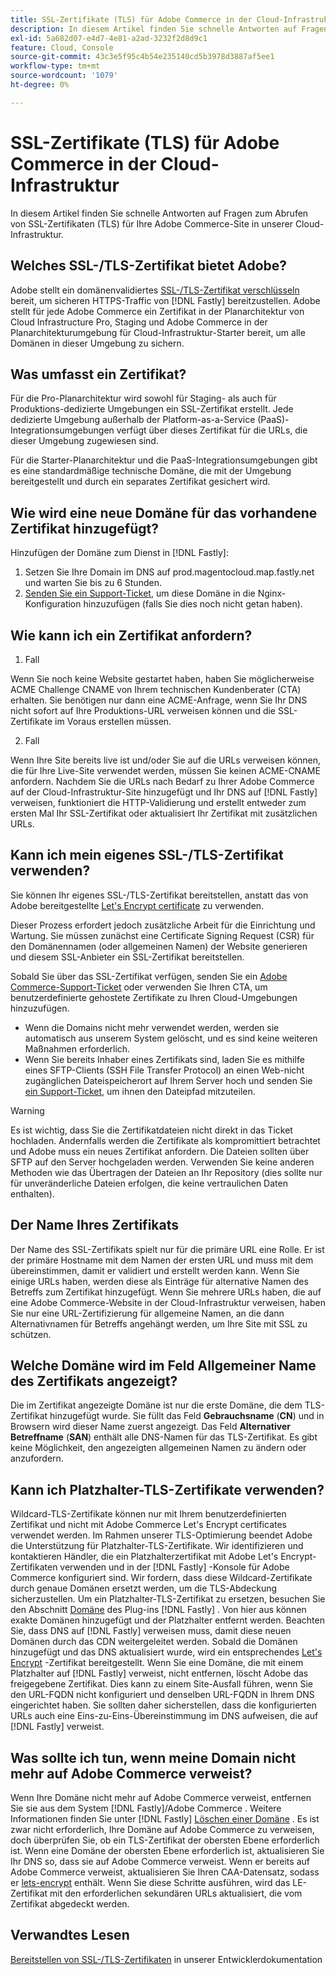 ```yaml
---
title: SSL-Zertifikate (TLS) für Adobe Commerce in der Cloud-Infrastruktur
description: In diesem Artikel finden Sie schnelle Antworten auf Fragen zum Abrufen von SSL-Zertifikaten (TLS) für Ihre Adobe Commerce-Site in unserer Cloud-Infrastruktur.
exl-id: 5a682d07-e4d7-4e81-a2ad-3232f2d8d9c1
feature: Cloud, Console
source-git-commit: 43c3e5f95c4b54e235140cd5b3978d3887af5ee1
workflow-type: tm+mt
source-wordcount: '1079'
ht-degree: 0%

---
```


# SSL-Zertifikate (TLS) für Adobe Commerce in der Cloud-Infrastruktur

In diesem Artikel finden Sie schnelle Antworten auf Fragen zum Abrufen von SSL-Zertifikaten (TLS) für Ihre Adobe Commerce-Site in unserer Cloud-Infrastruktur.

## Welches SSL-/TLS-Zertifikat bietet Adobe?

Adobe stellt ein domänenvalidiertes [SSL-/TLS-Zertifikat verschlüsseln](https://letsencrypt.org/) bereit, um sicheren HTTPS-Traffic von [!DNL Fastly] bereitzustellen. Adobe stellt für jede Adobe Commerce ein Zertifikat in der Planarchitektur von Cloud Infrastructure Pro, Staging und Adobe Commerce in der Planarchitekturumgebung für Cloud-Infrastruktur-Starter bereit, um alle Domänen in dieser Umgebung zu sichern.

## Was umfasst ein Zertifikat?

Für die Pro-Planarchitektur wird sowohl für Staging- als auch für Produktions-dedizierte Umgebungen ein SSL-Zertifikat erstellt. Jede dedizierte Umgebung außerhalb der Platform-as-a-Service (PaaS)-Integrationsumgebungen verfügt über dieses Zertifikat für die URLs, die dieser Umgebung zugewiesen sind.

Für die Starter-Planarchitektur und die PaaS-Integrationsumgebungen gibt es eine standardmäßige technische Domäne, die mit der Umgebung bereitgestellt und durch ein separates Zertifikat gesichert wird.

## Wie wird eine neue Domäne für das vorhandene Zertifikat hinzugefügt?

Hinzufügen der Domäne zum Dienst in [!DNL Fastly]:

1. Setzen Sie Ihre Domain im DNS auf prod.magentocloud.map.fastly.net und warten Sie bis zu 6 Stunden.
1. [Senden Sie ein Support-Ticket](/help/help-center-guide/help-center/magento-help-center-user-guide.md#submit-ticket), um diese Domäne in die Nginx-Konfiguration hinzuzufügen (falls Sie dies noch nicht getan haben).

## Wie kann ich ein Zertifikat anfordern?

1. Fall

Wenn Sie noch keine Website gestartet haben, haben Sie möglicherweise ACME Challenge CNAME von Ihrem technischen Kundenberater (CTA) erhalten. Sie benötigen nur dann eine ACME-Anfrage, wenn Sie Ihr DNS nicht sofort auf Ihre Produktions-URL verweisen können und die SSL-Zertifikate im Voraus erstellen müssen.

2. Fall

Wenn Ihre Site bereits live ist und/oder Sie auf die URLs verweisen können, die für Ihre Live-Site verwendet werden, müssen Sie keinen ACME-CNAME anfordern. Nachdem Sie die URLs nach Bedarf zu Ihrer Adobe Commerce auf der Cloud-Infrastruktur-Site hinzugefügt und Ihr DNS auf [!DNL Fastly] verweisen, funktioniert die HTTP-Validierung und erstellt entweder zum ersten Mal Ihr SSL-Zertifikat oder aktualisiert Ihr Zertifikat mit zusätzlichen URLs.

## Kann ich mein eigenes SSL-/TLS-Zertifikat verwenden?

Sie können Ihr eigenes SSL-/TLS-Zertifikat bereitstellen, anstatt das von Adobe bereitgestellte [Let&#39;s Encrypt certificate](https://letsencrypt.org/) zu verwenden.

Dieser Prozess erfordert jedoch zusätzliche Arbeit für die Einrichtung und Wartung. Sie müssen zunächst eine Certificate Signing Request (CSR) für den Domänennamen (oder allgemeinen Namen) der Website generieren und diesem SSL-Anbieter ein SSL-Zertifikat bereitstellen.

Sobald Sie über das SSL-Zertifikat verfügen, senden Sie ein [Adobe Commerce-Support-Ticket](/help/help-center-guide/help-center/magento-help-center-user-guide.md#submit-ticket) oder verwenden Sie Ihren CTA, um benutzerdefinierte gehostete Zertifikate zu Ihren Cloud-Umgebungen hinzuzufügen.

* Wenn die Domains nicht mehr verwendet werden, werden sie automatisch aus unserem System gelöscht, und es sind keine weiteren Maßnahmen erforderlich.
* Wenn Sie bereits Inhaber eines Zertifikats sind, laden Sie es mithilfe eines SFTP-Clients (SSH File Transfer Protocol) an einen Web-nicht zugänglichen Dateispeicherort auf Ihrem Server hoch und senden Sie [ein Support-Ticket](/help/help-center-guide/help-center/magento-help-center-user-guide.md#submit-ticket), um ihnen den Dateipfad mitzuteilen.

>[!WARNING]
>
>Es ist wichtig, dass Sie die Zertifikatdateien nicht direkt in das Ticket hochladen. Andernfalls werden die Zertifikate als kompromittiert betrachtet und Adobe muss ein neues Zertifikat anfordern.
>Die Dateien sollten über SFTP auf den Server hochgeladen werden. Verwenden Sie keine anderen Methoden wie das Übertragen der Dateien an Ihr Repository (dies sollte nur für unveränderliche Dateien erfolgen, die keine vertraulichen Daten enthalten).

## Der Name Ihres Zertifikats

Der Name des SSL-Zertifikats spielt nur für die primäre URL eine Rolle. Er ist der primäre Hostname mit dem Namen der ersten URL und muss mit dem übereinstimmen, damit er validiert und erstellt werden kann. Wenn Sie einige URLs haben, werden diese als Einträge für alternative Namen des Betreffs zum Zertifikat hinzugefügt. Wenn Sie mehrere URLs haben, die auf eine Adobe Commerce-Website in der Cloud-Infrastruktur verweisen, haben Sie nur eine URL-Zertifizierung für allgemeine Namen, an die dann Alternativnamen für Betreffs angehängt werden, um Ihre Site mit SSL zu schützen.

## Welche Domäne wird im Feld Allgemeiner Name des Zertifikats angezeigt?

Die im Zertifikat angezeigte Domäne ist nur die erste Domäne, die dem TLS-Zertifikat hinzugefügt wurde. Sie füllt das Feld **Gebrauchsname** (**CN**) und in Browsern wird dieser Name zuerst angezeigt. Das Feld **Alternativer Betreffname** (**SAN**) enthält alle DNS-Namen für das TLS-Zertifikat. Es gibt keine Möglichkeit, den angezeigten allgemeinen Namen zu ändern oder anzufordern.

## Kann ich Platzhalter-TLS-Zertifikate verwenden?

Wildcard-TLS-Zertifikate können nur mit Ihrem benutzerdefinierten Zertifikat und nicht mit Adobe Commerce Let&#39;s Encrypt certificates verwendet werden. Im Rahmen unserer TLS-Optimierung beendet Adobe die Unterstützung für Platzhalter-TLS-Zertifikate. Wir identifizieren und kontaktieren Händler, die ein Platzhalterzertifikat mit Adobe Let&#39;s Encrypt-Zertifikaten verwenden und in der [!DNL Fastly] -Konsole für Adobe Commerce konfiguriert sind. Wir fordern, dass diese Wildcard-Zertifikate durch genaue Domänen ersetzt werden, um die TLS-Abdeckung sicherzustellen. Um ein Platzhalter-TLS-Zertifikat zu ersetzen, besuchen Sie den Abschnitt [Domäne](https://devdocs.magento.com/cloud/cdn/configure-fastly-customize-cache.html#manage-domains) des Plug-ins [!DNL Fastly] . Von hier aus können exakte Domänen hinzugefügt und der Platzhalter entfernt werden. Beachten Sie, dass DNS auf [!DNL Fastly] verweisen muss, damit diese neuen Domänen durch das CDN weitergeleitet werden. Sobald die Domänen hinzugefügt und das DNS aktualisiert wurde, wird ein entsprechendes [Let&#39;s Encrypt](https://letsencrypt.org/) -Zertifikat bereitgestellt. Wenn Sie eine Domäne, die mit einem Platzhalter auf [!DNL Fastly] verweist, nicht entfernen, löscht Adobe das freigegebene Zertifikat. Dies kann zu einem Site-Ausfall führen, wenn Sie den URL-FQDN nicht konfiguriert und denselben URL-FQDN in Ihrem DNS eingerichtet haben. Sie sollten daher sicherstellen, dass die konfigurierten URLs auch eine Eins-zu-Eins-Übereinstimmung im DNS aufweisen, die auf [!DNL Fastly] verweist.

## Was sollte ich tun, wenn meine Domain nicht mehr auf Adobe Commerce verweist?

Wenn Ihre Domäne nicht mehr auf Adobe Commerce verweist, entfernen Sie sie aus dem System [!DNL Fastly]/Adobe Commerce . Weitere Informationen finden Sie unter [!DNL Fastly] [Löschen einer Domäne](https://docs.fastly.com/en/guides/working-with-domains#deleting-a-domain) . Es ist zwar nicht erforderlich, Ihre Domäne auf Adobe Commerce zu verweisen, doch überprüfen Sie, ob ein TLS-Zertifikat der obersten Ebene erforderlich ist. Wenn eine Domäne der obersten Ebene erforderlich ist, aktualisieren Sie Ihr DNS so, dass sie auf Adobe Commerce verweist. Wenn er bereits auf Adobe Commerce verweist, aktualisieren Sie Ihren CAA-Datensatz, sodass er [lets-encrypt](https://letsencrypt.org/) enthält. Wenn Sie diese Schritte ausführen, wird das LE-Zertifikat mit den erforderlichen sekundären URLs aktualisiert, die vom Zertifikat abgedeckt werden. &#x200B;

## Verwandtes Lesen

[Bereitstellen von SSL-/TLS-Zertifikaten](https://devdocs.magento.com/cloud/cdn/configure-fastly.html#provision-ssltls-certificates) in unserer Entwicklerdokumentation
